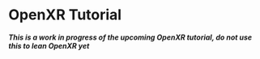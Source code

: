 # OpenXR Tutorial

***This is a work in progress of the upcoming OpenXR tutorial, do not use this to lean OpenXR yet***

